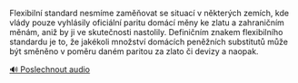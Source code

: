
Flexibilní standard nesmíme zaměňovat se situací v některých zemích, kde vlády pouze vyhlásily oficiální paritu domácí měny ke zlatu a zahraničním měnám, aniž by ji ve skutečnosti nastolily. Definičním znakem flexibilního standardu je to, že jakékoli množství domácích peněžních substitutů může být směněno v poměru daném paritou za zlato či devizy a naopak.

[🔊 Poslechnout audio](/data/7-paragraphs/audio/chapter_155/para_005-Flexibiln-standard-nesmme-zamovat-se-situac-v.mp3)
